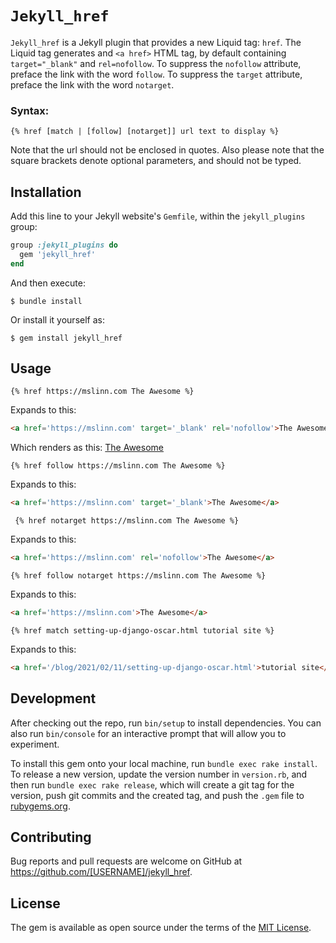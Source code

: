 # `Jekyll_href`

`Jekyll_href` is a Jekyll plugin that provides a new Liquid tag: `href`.
The Liquid tag generates and `<a href>` HTML tag, by default containing `target="_blank"` and `rel=nofollow`.
To suppress the `nofollow` attribute, preface the link with the word `follow`.
To suppress the `target` attribute, preface the link with the word `notarget`.


### Syntax:
```
{% href [match | [follow] [notarget]] url text to display %}
```
Note that the url should not be enclosed in quotes.
Also please note that the square brackets denote optional parameters, and should not be typed.


## Installation

Add this line to your Jekyll website's `Gemfile`, within the `jekyll_plugins` group:

```ruby
group :jekyll_plugins do
  gem 'jekyll_href'
end
```

And then execute:

    $ bundle install

Or install it yourself as:

    $ gem install jekyll_href

## Usage

```
{% href https://mslinn.com The Awesome %}
```

Expands to this:
```html
<a href='https://mslinn.com' target='_blank' rel='nofollow'>The Awesome</a>
```

Which renders as this: <a href='https://mslinn.com' target='_blank' rel='nofollow'>The Awesome</a>


```
{% href follow https://mslinn.com The Awesome %}
```

Expands to this:
```html
<a href='https://mslinn.com' target='_blank'>The Awesome</a>
```


```
 {% href notarget https://mslinn.com The Awesome %}
```

Expands to this:
```html
<a href='https://mslinn.com' rel='nofollow'>The Awesome</a>
```


```
{% href follow notarget https://mslinn.com The Awesome %}
```

Expands to this:
```html
<a href='https://mslinn.com'>The Awesome</a>
```

```
{% href match setting-up-django-oscar.html tutorial site %}
```

Expands to this:
```html
<a href='/blog/2021/02/11/setting-up-django-oscar.html'>tutorial site</a>
```


## Development

After checking out the repo, run `bin/setup` to install dependencies. You can also run `bin/console` for an interactive prompt that will allow you to experiment.

To install this gem onto your local machine, run `bundle exec rake install`. To release a new version, update the version number in `version.rb`, and then run `bundle exec rake release`, which will create a git tag for the version, push git commits and the created tag, and push the `.gem` file to [rubygems.org](https://rubygems.org).


## Contributing

Bug reports and pull requests are welcome on GitHub at https://github.com/[USERNAME]/jekyll_href.


## License

The gem is available as open source under the terms of the [MIT License](https://opensource.org/licenses/MIT).
